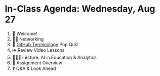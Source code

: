 # In-Class Agenda: Wednesday, Aug 27

1. 👋 Welcome! 
2. 👯‍♀️ Networking
3. 📝 [GitHub Terminology](https://github.com/Tech-Moms/data_ai_fall_2025/blob/main/resources/data_dictionary.md#github-terminology) Pop Quiz 
4. ⏮️ Review Video Lessons
5. 👩🏻‍🏫 Lecture: AI in Education & Analytics
6. 📆 Assignment Overview
7. ❓ Q&A & Look Ahead
